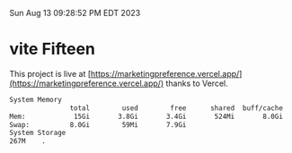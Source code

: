 Sun Aug 13 09:28:52 PM EDT 2023

# vite Fifteen


This project is live at [https://marketingpreference.vercel.app/](https://marketingpreference.vercel.app/) thanks to Vercel.

```bash
System Memory
               total        used        free      shared  buff/cache   available
Mem:            15Gi       3.8Gi       3.4Gi       524Mi       8.0Gi        10Gi
Swap:          8.0Gi        59Mi       7.9Gi
System Storage
267M	.
```
```bash
